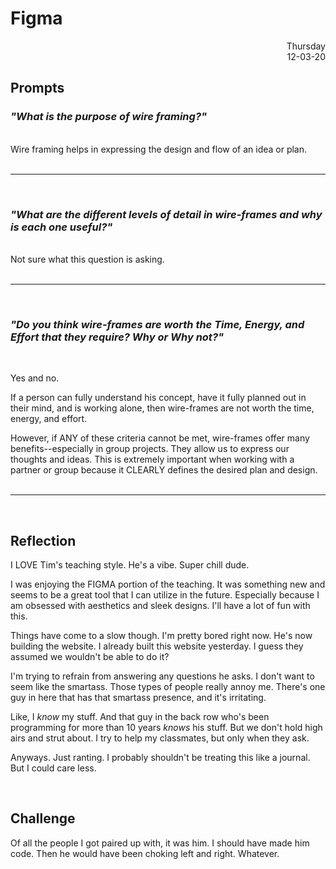 # Figma

<div style="text-align: right">Thursday<br/>12-03-20</div>




## Prompts

### *"What is the purpose of wire framing?"*
<br/>
Wire framing helps in expressing the design and flow of an idea or plan. 
<br/><br/><hr/><br/>

### *"What are the different levels of detail in wire-frames and why is each one useful?"*
<br/>
Not sure what this question is asking.
<br/><br/><hr/><br/>

### *"Do you think wire-frames are worth the Time, Energy, and Effort that they require? Why or Why not?"*
<br/>

Yes and no.

If a person can fully understand his concept, have it fully planned out in their mind, and is working alone, then wire-frames are not worth the time, energy, and effort.

However, if ANY of these criteria cannot be met, wire-frames offer many benefits--especially in group projects. They allow us to express our thoughts and ideas. This is extremely important when working with a partner or group because it CLEARLY defines the desired plan and design.
<br/><br/><hr/><br/>

## Reflection 

I LOVE Tim's teaching style. He's a vibe. Super chill dude.

I was enjoying the FIGMA portion of the teaching. It was something new and seems to be a great tool that I can utilize in the future. Especially because I am obsessed with aesthetics and sleek designs. I'll have a lot of fun with this.

Things have come to a slow though. I'm pretty bored right now. He's now building the website. I already built this website yesterday. I guess they assumed we wouldn't be able to do it? 

I'm trying to refrain from answering any questions he asks. I don't want to seem like the smartass. Those types of people really annoy me. There's one guy in here that has that smartass presence, and it's irritating.

Like, I *know* my stuff. And that guy in the back row who's been programming for more than 10 years *knows* his stuff. But we don't hold high airs and strut about. I try to help my classmates, but only when they ask. 

Anyways. Just ranting. I probably shouldn't be treating this like a journal. But I could care less.

<br/>

## Challenge

Of all the people I got paired up with, it was him. I should have made him code. Then he would have been choking left and right. Whatever.